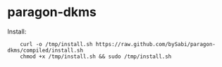 paragon-dkms
===========

Install:

```
	curl -o /tmp/install.sh https://raw.github.com/bySabi/paragon-dkms/compiled/install.sh
	chmod +x /tmp/install.sh && sudo /tmp/install.sh
```
